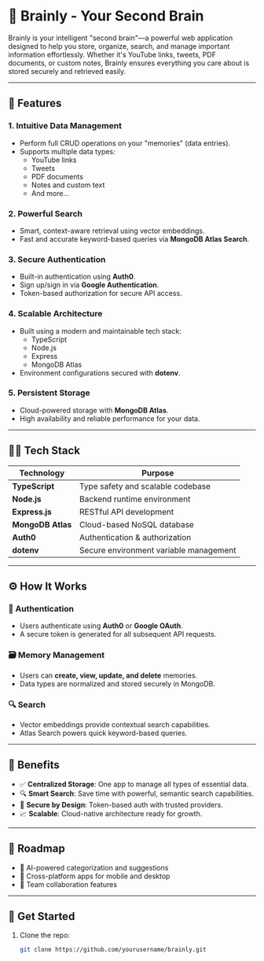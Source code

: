 # 🧠 Brainly - Your Second Brain

Brainly is your intelligent "second brain"—a powerful web application designed to help you store, organize, search, and manage important information effortlessly. Whether it's YouTube links, tweets, PDF documents, or custom notes, Brainly ensures everything you care about is stored securely and retrieved easily.

---

## 🚀 Features

### 1. Intuitive Data Management
- Perform full CRUD operations on your "memories" (data entries).
- Supports multiple data types:
  - YouTube links
  - Tweets
  - PDF documents
  - Notes and custom text
  - And more...

### 2. Powerful Search
- Smart, context-aware retrieval using vector embeddings.
- Fast and accurate keyword-based queries via **MongoDB Atlas Search**.

### 3. Secure Authentication
- Built-in authentication using **Auth0**.
- Sign up/sign in via **Google Authentication**.
- Token-based authorization for secure API access.

### 4. Scalable Architecture
- Built using a modern and maintainable tech stack:
  - TypeScript
  - Node.js
  - Express
  - MongoDB Atlas
- Environment configurations secured with **dotenv**.

### 5. Persistent Storage
- Cloud-powered storage with **MongoDB Atlas**.
- High availability and reliable performance for your data.

---

## 🧑‍💻 Tech Stack

| Technology      | Purpose                             |
|-----------------|-------------------------------------|
| **TypeScript**  | Type safety and scalable codebase   |
| **Node.js**     | Backend runtime environment         |
| **Express.js**  | RESTful API development             |
| **MongoDB Atlas**| Cloud-based NoSQL database         |
| **Auth0**       | Authentication & authorization      |
| **dotenv**      | Secure environment variable management |

---

## ⚙️ How It Works

### 🔐 Authentication
- Users authenticate using **Auth0** or **Google OAuth**.
- A secure token is generated for all subsequent API requests.

### 🗃️ Memory Management
- Users can **create, view, update, and delete** memories.
- Data types are normalized and stored securely in MongoDB.

### 🔍 Search
- Vector embeddings provide contextual search capabilities.
- Atlas Search powers quick keyword-based queries.

---

## 🎯 Benefits

- ✅ **Centralized Storage**: One app to manage all types of essential data.
- 🔍 **Smart Search**: Save time with powerful, semantic search capabilities.
- 🔐 **Secure by Design**: Token-based auth with trusted providers.
- 📈 **Scalable**: Cloud-native architecture ready for growth.

---

## 🔮 Roadmap

- 🤖 AI-powered categorization and suggestions
- 📱 Cross-platform apps for mobile and desktop
- 👥 Team collaboration features

---

## 🏁 Get Started

1. Clone the repo:  
   ```bash
   git clone https://github.com/yourusername/brainly.git
